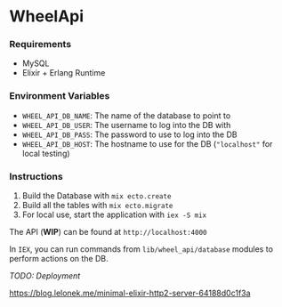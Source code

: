# WheelApi

### Requirements

- MySQL
- Elixir + Erlang Runtime

### Environment Variables

- `WHEEL_API_DB_NAME`:  The name of the database to point to
- `WHEEL_API_DB_USER`:  The username to log into the DB with
- `WHEEL_API_DB_PASS`:  The password to use to log into the DB
- `WHEEL_API_DB_HOST`:  The hostname to use for the DB (`"localhost"` for local testing)

### Instructions

1. Build the Database with `mix ecto.create`
2. Build all the tables with `mix ecto.migrate`
3. For local use, start the application with `iex -S mix`

The API (**WIP**) can be found at `http://localhost:4000`

In `IEX`, you can run commands from `lib/wheel_api/database` modules to perform actions on the DB.

_TODO: Deployment_

https://blog.lelonek.me/minimal-elixir-http2-server-64188d0c1f3a
